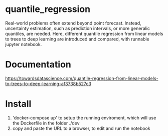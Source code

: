 # quantile_regression
Real-world problems often extend beyond point forecast. Instead, uncertainty estimation, such as prediction intervals, or more generalic quantiles, are needed. Here, different quantile regression from linear models to trees to deep learning are introduced and compared, with runnable jupyter notebook.

# Documentation
https://towardsdatascience.com/quantile-regression-from-linear-models-to-trees-to-deep-learning-af3738b527c3

# Install
1. 'docker-compose up' to setup the running enviroment, which will use the Dockerfile in the folder ./dev
2. copy and paste the URL to a browser, to edit and run the notebook
